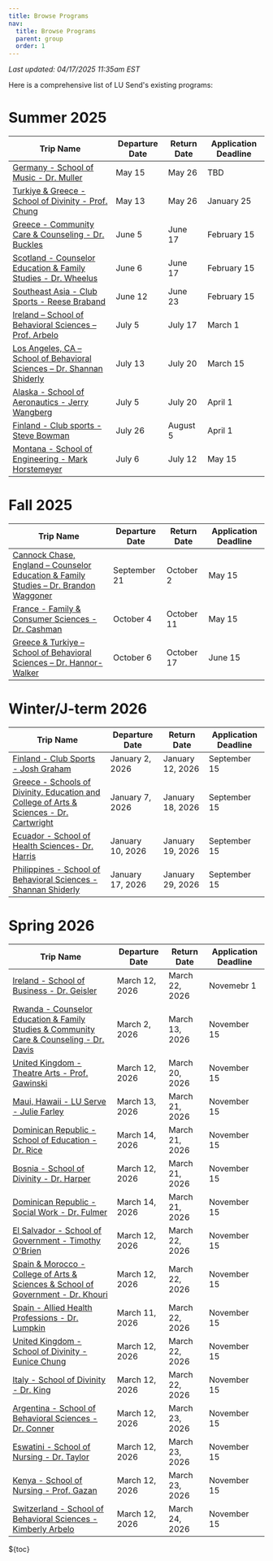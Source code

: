 ```yaml
---
title: Browse Programs
nav:
  title: Browse Programs
  parent: group
  order: 1
---
```

*Last updated: 04/17/2025 11:35am EST*	

Here is a comprehensive list of LU Send's existing programs:

# Summer 2025
| Trip Name                                                                                                                                                                                            | Departure Date  | Return Date  | Application Deadline |
| ---------------------------------------------------------------------------------------------------------------------------------------------------------------------------------------------------- | --------------- | ------------ | -------------------- |
| [Germany - School of Music - Dr. Muller](# "Coming Soon!")                                                                                                                                           | May 15          | May 26       | TBD                  |
| [Turkiye & Greece  - School of Divinity - Prof. Chung](https://liberty-sa.terradotta.com/index.cfm?FuseAction=Programs.ViewProgram&Program_ID=12468)                                                 | May 13          | May 26       | January 25           |
| [Greece - Community Care & Counseling - Dr. Buckles ](https://liberty-sa.terradotta.com/index.cfm?FuseAction=Programs.ViewProgram&Program_ID=12532)                                                  | June 5          | June 17      | February 15          |
| [Scotland - Counselor Education & Family Studies - Dr. Wheelus](https://liberty-sa.terradotta.com/index.cfm?FuseAction=Programs.ViewProgram&Program_ID=12533)                                        | June 6          | June 17      | February 15          |
| [Southeast Asia - Club Sports - Reese Braband](https://liberty-sa.terradotta.com/index.cfm?FuseAction=Programs.ViewProgram&Program_ID=12538)                                                         | June 12         | June 23      | February 15          |
| [Ireland – School of Behavioral Sciences – Prof. Arbelo](https://liberty-sa.terradotta.com/index.cfm?FuseAction=Programs.ViewProgram&Program_ID=12541)                                               | July 5          | July 17      | March 1              |
| [Los Angeles, CA – School of Behavioral Sciences – Dr. Shannan Shiderly](https://liberty-sa.terradotta.com/index.cfm?FuseAction=Programs.ViewProgram&Program_ID=12545)                               | July 13         | July 20      | March 15             |
| [Alaska - School of Aeronautics - Jerry Wangberg](https://liberty-sa.terradotta.com/index.cfm?FuseAction=Programs.ViewProgram&Program_ID=12486)                                                      | July 5          | July 20      | April 1              |
| [Finland - Club sports - Steve Bowman](https://liberty-sa.terradotta.com/index.cfm?FuseAction=Programs.ViewProgram&Program_ID=12549)                                                                 | July 26         | August 5     | April 1              |
| [Montana - School of Engineering - Mark Horstemeyer](https://liberty-sa.terradotta.com/index.cfm?FuseAction=Programs.ViewProgram&Program_ID=12556)                                                   | July 6          | July 12      | May 15               |

# Fall 2025
| Trip Name                                                                                                                                                                                            | Departure Date  | Return Date  | Application Deadline |
| ---------------------------------------------------------------------------------------------------------------------------------------------------------------------------------------------------- | --------------- | ------------ | -------------------- |
| [Cannock Chase, England – Counselor Education & Family Studies – Dr. Brandon Waggoner](https://liberty-sa.terradotta.com/index.cfm?FuseAction=Programs.ViewProgram&Program_ID=12552)                 | September 21    | October 2    | May 15               |
| [France - Family & Consumer Sciences - Dr. Cashman](https://liberty-sa.terradotta.com/index.cfm?FuseAction=Programs.ViewProgram&Program_ID=12506)                                                    | October 4       | October 11   | May 15               |
| [Greece & Turkiye – School of Behavioral Sciences – Dr. Hannor-Walker](https://liberty-sa.terradotta.com/index.cfm?FuseAction=Programs.ViewProgram&Program_ID=12554)                                 | October 6       | October 17   | June 15              |

# Winter/J-term 2026 
| Trip Name                                                                                                                                                                                            | Departure Date  | Return Date      | Application Deadline |
| ---------------------------------------------------------------------------------------------------------------------------------------------------------------------------------------------------- | --------------- | ---------------- | -------------------- |
| [Finland - Club Sports - Josh Graham](https://liberty-sa.terradotta.com/index.cfm?FuseAction=Programs.ViewProgram&Program_ID=12550)                                                                  | January 2, 2026 | January 12, 2026 | September 15         |
| [Greece - Schools of Divinity, Education and College of Arts & Sciences - Dr. Cartwright](https://liberty-sa.terradotta.com/index.cfm?FuseAction=Programs.ViewProgram&Program_ID=12555)              | January 7, 2026 | January 18, 2026 | September 15         |
| [Ecuador - School of Health Sciences- Dr. Harris](https://liberty-sa.terradotta.com/index.cfm?FuseAction=Programs.ViewProgram&Program_ID=12336)                                                      | January 10, 2026| January 19, 2026 | September 15         |
| [Philippines - School of Behavioral Sciences - Shannan Shiderly](# "Coming Soon!")                                                                                                                   | January 17, 2026| January 29, 2026 | September 15         |

# Spring 2026
| Trip Name                                                                                                                                                                                            | Departure Date   | Return Date    | Application Deadline     |
| ---------------------------------------------------------------------------------------------------------------------------------------------------------------------------------------------------- | ---------------- | -------------- | ------------------------ |
| [Ireland - School of Business - Dr. Geisler](# "Coming Soon!")                                                                                                                                       | March 12, 2026   | March 22, 2026 | Novemebr 1               |
| [Rwanda - Counselor Education & Family Studies & Community Care & Counseling - Dr. Davis](https://liberty-sa.terradotta.com/index.cfm?FuseAction=Programs.ViewProgram&Program_ID=12582)              | March 2, 2026    | March 13, 2026 | November 15              |
| [United Kingdom - Theatre Arts - Prof. Gawinski](# "Coming Soon!")                                                                                                                                   | March 12, 2026   | March 20, 2026 | November 15              |
| [Maui, Hawaii - LU Serve - Julie Farley](https://liberty-sa.terradotta.com/index.cfm?FuseAction=Programs.ViewProgram&Program_ID=12559)                                                               | March 13, 2026   | March 21, 2026 | November 15              |
| [Dominican Republic - School of Education - Dr. Rice](https://liberty-sa.terradotta.com/index.cfm?FuseAction=Programs.ViewProgram&Program_ID=12561)                                                  | March 14, 2026   | March 21, 2026 | November 15              |
| [Bosnia - School of Divinity - Dr. Harper](# "Coming Soon!")                                                                                                                                         | March 12, 2026   | March 21, 2026 | November 15              |
| [Dominican Republic - Social Work - Dr. Fulmer ](# "Coming Soon!")                                                                                                                                   | March 14, 2026   | March 21, 2026 | November 15              |
| [El Salvador - School of Government - Timothy O'Brien](https://liberty-sa.terradotta.com/index.cfm?FuseAction=Programs.ViewProgram&Program_ID=12585)                                                 | March 12, 2026   | March 22, 2026 | November 15              |
| [Spain & Morocco - College of Arts & Sciences & School of Government - Dr. Khouri ](# "Coming Soon!")                                                                                                | March 12, 2026   | March 22, 2026 | November 15              |
| [Spain - Allied Health Professions - Dr. Lumpkin ](https://liberty-sa.terradotta.com/index.cfm?FuseAction=Programs.ViewProgram&Program_ID=12099)                                                     | March 11, 2026   | March 22, 2026 | November 15              |
| [United Kingdom - School of Divinity  - Eunice Chung](# "Coming Soon!")                                                                                                                              | March 12, 2026   | March 22, 2026 | November 15              |
| [Italy - School of Divinity - Dr. King](https://liberty-sa.terradotta.com/index.cfm?FuseAction=Programs.ViewProgram&Program_ID=12531)                                                                | March 12, 2026   | March 22, 2026 | November 15              |
| [Argentina - School of Behavioral Sciences - Dr. Conner](https://liberty-sa.terradotta.com/index.cfm?FuseAction=Programs.ViewProgram&Program_ID=12558)                                               | March 12, 2026   | March 23, 2026 | November 15              |
| [Eswatini - School of Nursing - Dr. Taylor](https://liberty-sa.terradotta.com/index.cfm?FuseAction=Programs.ViewProgram&Program_ID=12588)                                                            | March 12, 2026   | March 23, 2026 | November 15              |
| [Kenya - School of Nursing - Prof. Gazan](https://liberty-sa.terradotta.com/index.cfm?FuseAction=Programs.ViewProgram&Program_ID=12589)                                                              | March 12, 2026   | March 23, 2026 | November 15              |
| [Switzerland - School of Behavioral Sciences - Kimberly Arbelo](https://liberty-sa.terradotta.com/index.cfm?FuseAction=Programs.ViewProgram&Program_ID=12562)                                        | March 12, 2026   | March 24, 2026 | November 15              |



${toc}
